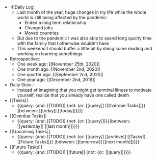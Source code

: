 - ☀️Daily Log:
    - Last month of the year, huge changes in my life while the whole world is still being affected by the pandemic
        - Ended a long term relationship
        - Changed jobs
        - Moved countries
    - But due to the pandemic I was also able to spend long quality time with the family that I otherwise wouldn’t have
    - This weekend I should buffer a little bit by doing some reading and working on learning somethings
- Retrospective::
    - One week ago: [[November 25th, 2020]]
    - One month ago: [[November 2nd, 2020]]
    - One quarter ago: [[September 2nd, 2020]]
    - One year ago: [[December 2nd, 2019]]
- Daily Stoic::
    - Instead of imagining that you might get terminal illness to motivate yourself, realize that you already have one called death
- [[Tasks]]
    - {{query: {and: [[TODO]] {not: {or: [[query]] [[Overdue Tasks]]}} {between: [[today]] [[today]]}}}}
- [[Overdue Tasks]]
    - {{query: {and: [[TODO]] {not: {or: [[query]]}}}{between: [[yesterday]] [[last month]]}}}}
- [[Upcoming Tasks]]
    - {{query: {and: [[TODO]] {not: {or: [[query]] [[archive]] [[Tasks]] [[Future Tasks]]}} {between: [[tomorrow]] [[next month]]}}}}
- [[Future Tasks]]
    - {{query: {and: [[TODO]] [[future]] {not: {or: [[query]]}}}}
